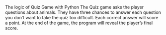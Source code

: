 The logic of Quiz Game with Python The Quiz game asks the player questions about animals. They have three chances to answer each question you don’t want to take the quiz too difficult. Each correct answer will score a point. At the end of the game, the program will reveal the player’s final score.
